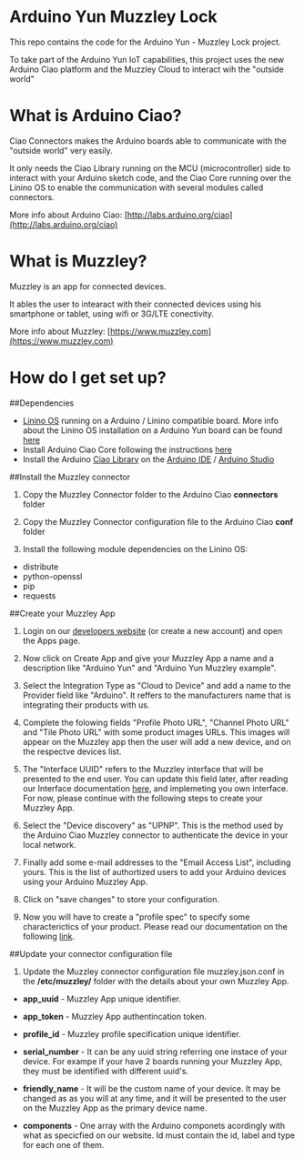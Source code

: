 # Arduino Yun Muzzley Lock #

This repo contains the code for the Arduino Yun - Muzzley Lock project.

To take part of the Arduino Yun IoT capabilities, this project uses the new Arduino Ciao platform and the Muzzley Cloud to interact wih the "outside world"


# What is Arduino Ciao?

Ciao Connectors makes the Arduino boards able to communicate with the "outside world" very easily.

It only needs the Ciao Library running on the MCU (microcontroller) side to interact with your Arduino sketch code, and the Ciao Core running over the Linino OS to enable the communication with several modules called connectors.

More info about Arduino Ciao: [http://labs.arduino.org/ciao](http://labs.arduino.org/ciao)


# What is Muzzley?

Muzzley is an app for connected devices.

It ables the user to intearact with their connected devices using his smartphone or tablet, using wifi or 3G/LTE conectivity.

More info about Muzzley: [https://www.muzzley.com](https://www.muzzley.com)



# How do I get set up?

##Dependencies

* [Linino OS](http://www.linino.org) running on a Arduino / Linino compatible board. More info about the Linino OS installation on a Arduino Yun board can be found [here](http://labs.arduino.org/How+to+upgrade+the+Linino+distribution+for+Arduino+Yun)
* Install Arduino Ciao Core following the instructions [here](http://labs.arduino.org/Ciao+setup)
* Install the Arduino [Ciao Library](https://github.com/arduino-org/CiaoMCU) on the [Arduino IDE](https://www.arduino.cc/en/Main/Software) / [Arduino Studio](http://labs.arduino.org/tiki-index.php?page=Arduino+Studio)

##Install the Muzzley connector

1) Copy the Muzzley Connector folder to the Arduino Ciao **connectors** folder

2) Copy the Muzzley Connector configuration file to the Arduino Ciao **conf** folder

3) Install the following module dependencies on the Linino OS:

* distribute
* python-openssl
* pip
* requests


##Create your Muzzley App

1) Login on our [developers website](https://www.muzzley.com/developers) (or create a new account) and open the Apps page.

2) Now click on Create App and give your Muzzley App a name and a description like "Arduino Yun" and "Arduino Yun Muzzley example".

3) Select the Integration Type as "Cloud to Device" and add a name to the Provider field like "Arduino". It reffers to the manufacturers name that is integrating their products with us.

4) Complete the folowing fields "Profile Photo URL", "Channel Photo URL" and "Tile Photo URL" with some product images URLs. This images will appear on the Muzzley app then the user will add a new device, and on the respectve devices list.

5) The "Interface UUID" refers to the Muzzley interface that will be presented to the end user. You can update this field later, after reading our Interface documentation [here](http://clients.muzzley.com/documentation#interfaces), and implemeting you own interface. For now, please continue with the following steps to create your Muzzley App.

6) Select the "Device discovery" as "UPNP". This is the method used by the Arduino Ciao Muzzley connector to authenticate the device in your local network. 

7) Finally add some e-mail addresses to the "Email Access List", including yours. This is the list of authortized users to add your Arduino devices using your Arduino Muzzley App.

8) Click on "save changes" to store your configuration.

9) Now you will have to create a "profile spec" to specify some characterictics of your product. Please read our documentation on the following [link](http://clients.muzzley.com/documentation#selfcare).


##Update your connector configuration file


1) Update the Muzzley connector configuration file muzzley.json.conf in the **/etc/muzzley/** folder with the details about your own Muzzley App.

* **app_uuid** - Muzzley App unique identifier.

* **app_token** - Muzzley App authentincation token.

* **profile_id** - Muzzley profile specification unique identifier.

* **serial_number** - It can be any uuid string referring one instace of your device.
                      For exampe if your have 2 boards running your Muzzley App, they must be identified with different uuid's.

* **friendly_name** - It will be the custom name of your device.
                      It may be changed as as you will at any time, and it will be presented to the user on the Muzzley App as the primary device name.

* **components** -  One array with the Arduino componets acordingly with what as specicfied on our website. Id must contain the id, label and type for each one of them.


